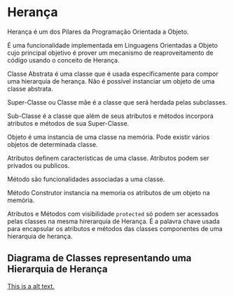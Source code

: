 # Herança

> 
Herança é um dos Pilares da Programação Orientada a Objeto. 
>
> 
É uma funcionalidade implementada em Linguagens Orientadas a Objeto cujo principal objetivo é prover um mecanismo de reaproveitamento de código usando o conceito de Herança.
>

>
Classe Abstrata é uma classe que é usada especificamente para compor uma hierarquia de herança. Não é possível instanciar um objeto de uma classe abstrata.
>
>
Super-Classe ou Classe mãe é a classe que será herdada pelas subclasses.
>
>
Sub-Classe é a classe que além de seus atributos e métodos incorpora atributos e métodos de sua Super-Classe.
>
>
Objeto é uma instancia de uma classe na memória. Pode existir vários objetos de determinada classe.
>
>
Atributos definem características de uma classe. Atributos podem ser privados ou publicos.
>
>
Método são funcionalidades associadas a uma classe.
>
>
Método Construtor instancia na memoria os atributos de um objeto na memória.
>
>
Atributos e Métodos com visibilidade `protected` só podem ser acessados pelas classes na mesma hirerarquia de Herança. É a palavra chave usada para encapsular os atributos e métodos das classes componentes de uma hierarquia de herança. 
>

## Diagrama de Classes representando uma Hierarquia de Herança

[This is a alt text.](/figuras/heranca-por-diferenca-exemplo-01.png "Hierarquia de Herança.")